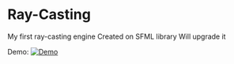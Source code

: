 # Ray-Casting
My first ray-casting engine
Created on SFML library
Will upgrade it

Demo:
[![Demo](https://img.youtube.com/vi/QtmFp31WnB8/0.jpg)](https://www.youtube.com/watch?v=QtmFp31WnB8)
